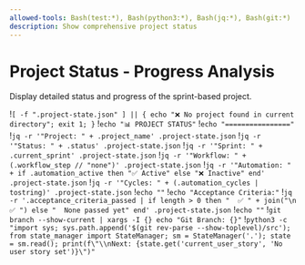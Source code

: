 ```yaml
---
allowed-tools: Bash(test:*), Bash(python3:*), Bash(jq:*), Bash(git:*)
description: Show comprehensive project status
---
```


# Project Status - Progress Analysis

Display detailed status and progress of the sprint-based project.

!`[ -f ".project-state.json" ] || { echo "❌ No project found in current directory"; exit 1; }`
!`echo "📊 PROJECT STATUS"`
!`echo "================"`
!`jq -r '"Project: " + .project_name' .project-state.json`
!`jq -r '"Status: " + .status' .project-state.json`
!`jq -r '"Sprint: " + .current_sprint' .project-state.json`
!`jq -r '"Workflow: " + (.workflow_step // "none")' .project-state.json`
!`jq -r '"Automation: " + if .automation_active then "✅ Active" else "❌ Inactive" end' .project-state.json`
!`jq -r '"Cycles: " + (.automation_cycles | tostring)' .project-state.json`
!`echo ""`
!`echo "Acceptance Criteria:"`
!`jq -r '.acceptance_criteria_passed | if length > 0 then "  ✅ " + join("\n  ✅ ") else "  None passed yet" end' .project-state.json`
!`echo ""`
!`git branch --show-current | xargs -I {} echo "Git Branch: {}"`
!`python3 -c "import sys; sys.path.append('$(git rev-parse --show-toplevel)/src'); from state_manager import StateManager; sm = StateManager('.'); state = sm.read(); print(f\"\\nNext: {state.get('current_user_story', 'No user story set')}\")"`